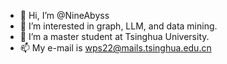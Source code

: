 - 👋 Hi, I’m @NineAbyss
- 👀 I’m interested in graph, LLM, and data mining.
- 🌱 I’m a master student at Tsinghua University.
- 📫 My e-mail is wps22@mails.tsinghua.edu.cn
